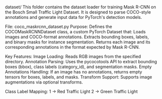 dataset/
This folder contains the dataset loader for training Mask R-CNN on the Bosch Small Traffic Light Dataset. It is designed to parse COCO-style annotations and generate input data for PyTorch's detection models.

File: coco_maskrcnn_dataset.py
Purpose: Defines the COCOMaskRCNNDataset class, a custom PyTorch Dataset that:
Loads images and COCO-format annotations.
Extracts bounding boxes, labels, and binary masks for instance segmentation.
Returns each image and its corresponding annotations in the format expected by Mask R-CNN.

Key Features:
Image Loading: Reads RGB images from the specified directory.
Annotation Parsing: Uses the pycocotools API to extract bounding boxes (bbox), class labels (category_id), and segmentation masks.
Empty Annotations Handling: If an image has no annotations, returns empty tensors for boxes, labels, and masks.
Transform Support: Supports image augmentations via optional transforms.

Class Label Mapping:
1 → Red Traffic Light
2 → Green Traffic Light



